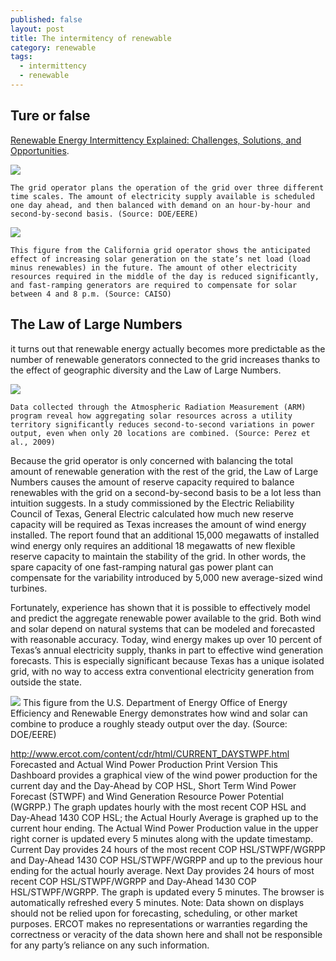 ```yaml
---
published: false
layout: post
title: The intermitency of renewable
category: renewable
tags:
  - intermittency
  - renewable
---
```

## Ture or false

 [Renewable Energy Intermittency Explained: Challenges, Solutions, and Opportunities](https://blogs.scientificamerican.com/plugged-in/renewable-energy-intermittency-explained-challenges-solutions-and-opportunities/). 
 
 
 
![](https://blogs.scientificamerican.com/plugged-in/files/2015/03/GridPlanning.png)

    The grid operator plans the operation of the grid over three different time scales. The amount of electricity supply available is scheduled one day ahead, and then balanced with demand on an hour-by-hour and second-by-second basis. (Source: DOE/EERE)


![](http://blogs.scientificamerican.com/plugged-in/files/2015/03/CAISODuckCurve.png)

    This figure from the California grid operator shows the anticipated effect of increasing solar generation on the state’s net load (load minus renewables) in the future. The amount of other electricity resources required in the middle of the day is reduced significantly, and fast-ramping generators are required to compensate for solar between 4 and 8 p.m. (Source: CAISO)
  
## The Law of Large Numbers
  
it turns out that renewable energy actually becomes more predictable as the number of renewable generators connected to the grid increases thanks to the effect of geographic diversity and the Law of Large Numbers.
    
![](http://blogs.scientificamerican.com/plugged-in/files/2015/03/LargeNumberAveraging.png)
    
    Data collected through the Atmospheric Radiation Measurement (ARM) program reveal how aggregating solar resources across a utility territory significantly reduces second-to-second variations in power output, even when only 20 locations are combined. (Source: Perez et al., 2009) 
    
Because the grid operator is only concerned with balancing the total amount of renewable generation with the rest of the grid, the Law of Large Numbers causes the amount of reserve capacity required to balance renewables with the grid on a second-by-second basis to be a lot less than intuition suggests. In a study commissioned by the Electric Reliability Council of Texas, General Electric calculated how much new reserve capacity will be required as Texas increases the amount of wind energy installed. The report found that an additional 15,000 megawatts of installed wind energy only requires an additional 18 megawatts of new flexible reserve capacity to maintain the stability of the grid. In other words, the spare capacity of one fast-ramping natural gas power plant can compensate for the variability introduced by 5,000 new average-sized wind turbines.
    
Fortunately, experience has shown that it is possible to effectively model and predict the aggregate renewable power available to the grid. Both wind and solar depend on natural systems that can be modeled and forecasted with reasonable accuracy. Today, wind energy makes up over 10 percent of Texas’s annual electricity supply, thanks in part to effective wind generation forecasts. This is especially significant because Texas has a unique isolated grid, with no way to access extra conventional electricity generation from outside the state.

![](http://blogs.scientificamerican.com/plugged-in/files/2015/03/RenewablesLoadBalance.png)
This figure from the U.S. Department of Energy Office of Energy Efficiency and Renewable Energy demonstrates how wind and solar can combine to produce a roughly steady output over the day. (Source: DOE/EERE)

http://www.ercot.com/content/cdr/html/CURRENT_DAYSTWPF.html
Forecasted and Actual Wind Power Production  Print Version
This Dashboard provides a graphical view of the wind power production for the current day and the Day-Ahead by COP HSL, Short Term Wind Power Forecast (STWPF) and Wind Generation Resource Power Potential (WGRPP.) The graph updates hourly with the most recent COP HSL and Day-Ahead 1430 COP HSL; the Actual Hourly Average is graphed up to the current hour ending. The Actual Wind Power Production value in the upper right corner is updated every 5 minutes along with the update timestamp.
Current Day provides 24 hours of the most recent COP HSL/STWPF/WGRPP and Day-Ahead 1430 COP HSL/STWPF/WGRPP and up to the previous hour ending for the actual hourly average.
Next Day provides 24 hours of most recent COP HSL/STWPF/WGRPP and Day-Ahead 1430 COP HSL/STWPF/WGRPP.
The graph is updated every 5 minutes. The browser is automatically refreshed every 5 minutes.
Note: Data shown on displays should not be relied upon for forecasting, scheduling, or other market purposes. ERCOT makes no representations or warranties regarding the correctness or veracity of the data shown here and shall not be responsible for any party’s reliance on any such information.

    
    